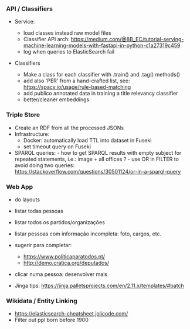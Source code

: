 ### API / Classifiers
   
   - Service:
     - load classes instead raw model files 
     - Classifier API arch: https://medium.com/@8B_EC/tutorial-serving-machine-learning-models-with-fastapi-in-python-c1a27319c459
     - log when queries to ElasticSearch fail
   
   - Classifiers
     - Make a class for each classifier with .train() and .tag() methods()
     - add also 'PER' from a hand-crafted list, see: https://spacy.io/usage/rule-based-matching
     - add publico annotated data in training a title relevancy classifier 
     - better/cleaner embeddings


### Triple Store
 - Create an RDF from all the processed JSONs
 - Infrastructure:
    - Docker: automatically load TTL into dataset in Fuseki
    - set timeout query on Fuseki
 - SPARQL queries:
        - how to get SPARQL results with empty subject for repeated statements, i.e.: image + all offices ?
        - use OR in FILTER to avoid doing two queries: 
            https://stackoverflow.com/questions/30501124/or-in-a-sparql-query


### Web App
   - do layouts 
   - listar todas pessoas
   - listar todos os partidos/organizações
   - listar pessoas com informação incompleta: foto, cargos, etc.
   - sugerir para completar:
        - https://www.politicaparatodos.pt/
        - http://demo.cratica.org/deputados/            

   - clicar numa pessoa: desenvolver mais
   - Jinga tips: https://jinja.palletsprojects.com/en/2.11.x/templates/#batch


### Wikidata / Entity Linking
 - https://elasticsearch-cheatsheet.jolicode.com/
 - Filter out ppl born before 1900